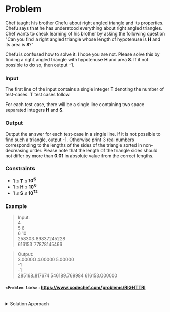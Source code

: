 # Problem
Chef taught his brother Chefu about right angled triangle and its properties. Chefu says that he has understood everything about right angled triangles. Chef wants to check learning of his brother by asking the following question "Can you find a right angled triangle whose length of hypotenuse is **H** and its area is **S**?"

Chefu is confused how to solve it. I hope you are not. Please solve this by finding a right angled triangle with hypotenuse **H** and area **S**. If it not possible to do so, then output -1.

### Input

The first line of the input contains a single integer **T** denoting the number of test-cases. **T** test cases follow.

For each test case, there will be a single line containing two space separated integers **H** and **S**.

### Output

Output the answer for each test-case in a single line. If it is not possible to find such a triangle, output -1. Otherwise print 3 real numbers corresponding to the lengths of the sides of the triangle sorted in non-decreasing order. Please note that the length of the triangle sides should not differ by more than **0.01** in absolute value from the correct lengths.

### Constraints

*   **1** ≤ **T** ≤ **10<sup>5</sup>**
*   **1** ≤ **H** ≤ **10<sup>6</sup>**
*   **1** ≤ **S** ≤ **10<sup>12</sup>**

### Example
>Input:<br/>
4<br/>
5 6<br/>
6 10<br/>
258303 89837245228<br/>
616153 77878145466 <br/>

>Output:<br/>
3.00000 4.00000 5.00000<br/>
-1<br/>
-1<br/>
285168.817674 546189.769984 616153.000000 <br/>

#### `<Problem link>` : <https://www.codechef.com/problems/RIGHTTRI>
<br/>
<details>
  <summary>Solution Approach</summary>
  
  ######
  The maximum area will be when the triangle is isosceles, i.e., base B and perpendicular P are equal. This implies that the maximum area will be when `B = P = sqrt((h*h)/2)` follows from Pythagoras theorem.
 
For all other bases from 0 up to this limit, the area monotonically increases. Also, beyond this limit, area monotonically decreases.

Hence we can binary search for all values in range 0 to B to find the combination of b and p which gives area S.

Since the maximum area which can be formed is when `B = P = sqrt((h*h)/2)`, hence max_Area = 1/2 * B * P = 1/2 * sqrt((h\*h)/2) * sqrt((h\*h)/2) = (h\*h)/4. If the given area is greater than this then return -1.
  
  ### References
  
  >https://discuss.codechef.com/questions/82375/righttri-editorial<br/>
  
</details>
